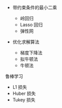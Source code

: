 * 带约束条件的最小二乘
   * 岭回归
   * Lasso 回归
   * 弹性网

* 优化求解算法
   * 梯度下降法
   * 拟牛顿法
   * 牛顿法
   
鲁棒学习
   * L1 损失
   * Huber 损失
   * Tukey 损失
